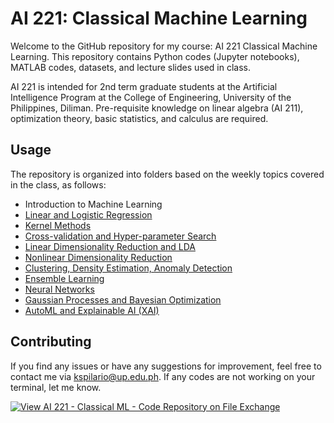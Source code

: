 # AI 221: Classical Machine Learning

Welcome to the GitHub repository for my course: AI 221 Classical Machine Learning. This repository contains Python codes (Jupyter notebooks), MATLAB codes, datasets, and lecture slides used in class.

AI 221 is intended for 2nd term graduate students at the Artificial Intelligence Program at the College of Engineering, University of the Philippines, Diliman.
Pre-requisite knowledge on linear algebra (AI 211), optimization theory, basic statistics, and calculus are required.

## Usage
The repository is organized into folders based on the weekly topics covered in the class, as follows:
- Introduction to Machine Learning
- [Linear and Logistic Regression](/Linear_and_Logistic_Regression)
- [Kernel Methods](/Kernel_Methods)
- [Cross-validation and Hyper-parameter Search](/Cross-validation)
- [Linear Dimensionality Reduction and LDA](/Linear_DimReduce+LDA)
- [Nonlinear Dimensionality Reduction](/Nonlinear_DimReduce)
- [Clustering, Density Estimation, Anomaly Detection](/Clustering_Anomaly_Detect)
- [Ensemble Learning](/Ensemble_Learning)
- [Neural Networks](/Neural_Networks)
- [Gaussian Processes and Bayesian Optimization](/Gaussian_Process+BayesOpt)
- [AutoML and Explainable AI (XAI)](/AutoML_and_XAI)

## Contributing
If you find any issues or have any suggestions for improvement, feel free to contact me via kspilario@up.edu.ph. If any codes are not working on your terminal, let me know.

[![View AI 221 - Classical ML - Code Repository on File Exchange](https://www.mathworks.com/matlabcentral/images/matlab-file-exchange.svg)](https://www.mathworks.com/matlabcentral/fileexchange/130449-ai-221-classical-ml-code-repository)



